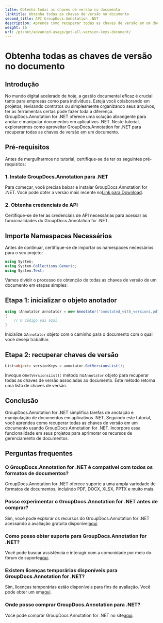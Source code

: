 ```yaml
---
title: Obtenha todas as chaves de versão no documento
linktitle: Obtenha todas as chaves de versão no documento
second_title: API GroupDocs.Annotation .NET
description: Aprenda como recuperar todas as chaves de versão em um documento usando GroupDocs.Annotation for .NET. Aprimore seus recursos de gerenciamento de documentos com este abrangente.
weight: 16
url: /pt/net/advanced-usage/get-all-version-keys-document/
---
```


# Obtenha todas as chaves de versão no documento

## Introdução
No mundo digital acelerado de hoje, a gestão documental eficaz é crucial tanto para empresas como para indivíduos. Esteja você colaborando em projetos, revisando contratos ou simplesmente organizando seus arquivos, ter as ferramentas certas pode fazer toda a diferença. GroupDocs.Annotation for .NET oferece uma solução abrangente para anotar e manipular documentos em aplicativos .NET. Neste tutorial, exploraremos como aproveitar GroupDocs.Annotation for .NET para recuperar todas as chaves de versão em um documento.
## Pré-requisitos
Antes de mergulharmos no tutorial, certifique-se de ter os seguintes pré-requisitos:
### 1. Instale GroupDocs.Annotation para .NET
 Para começar, você precisa baixar e instalar GroupDocs.Annotation for .NET. Você pode obter a versão mais recente no[Link para Download](https://releases.groupdocs.com/annotation/net/).
### 2. Obtenha credenciais de API
Certifique-se de ter as credenciais de API necessárias para acessar as funcionalidades do GroupDocs.Annotation for .NET.

## Importe Namespaces Necessários
Antes de continuar, certifique-se de importar os namespaces necessários para o seu projeto:
```csharp
using System;
using System.Collections.Generic;
using System.Text;
```

Vamos dividir o processo de obtenção de todas as chaves de versão de um documento em etapas simples:
## Etapa 1: inicializar o objeto anotador
```csharp
using (Annotator annotator = new Annotator("annotated_with_versions.pdf"))
{
    // O código vai aqui
}
```
 Inicialize o`Annotator` objeto com o caminho para o documento com o qual você deseja trabalhar.
## Etapa 2: recuperar chaves de versão
```csharp
List<object> versionKeys = annotator.GetVersionsList();
```
 Invoque o`GetVersionsList()` método no`Annotator` objeto para recuperar todas as chaves de versão associadas ao documento. Este método retorna uma lista de chaves de versão.

## Conclusão
GroupDocs.Annotation for .NET simplifica tarefas de anotação e manipulação de documentos em aplicativos .NET. Seguindo este tutorial, você aprendeu como recuperar todas as chaves de versão em um documento usando GroupDocs.Annotation for .NET. Incorpore essa funcionalidade em seus projetos para aprimorar os recursos de gerenciamento de documentos.
## Perguntas frequentes
### O GroupDocs.Annotation for .NET é compatível com todos os formatos de documentos?
GroupDocs.Annotation for .NET oferece suporte a uma ampla variedade de formatos de documentos, incluindo PDF, DOCX, XLSX, PPTX e muito mais.
### Posso experimentar o GroupDocs.Annotation for .NET antes de comprar?
 Sim, você pode explorar os recursos do GroupDocs.Annotation for .NET acessando a avaliação gratuita disponível[aqui](https://releases.groupdocs.com/).
### Como posso obter suporte para GroupDocs.Annotation for .NET?
 Você pode buscar assistência e interagir com a comunidade por meio do fórum de suporte[aqui](https://forum.groupdocs.com/c/annotation/10).
### Existem licenças temporárias disponíveis para GroupDocs.Annotation for .NET?
 Sim, licenças temporárias estão disponíveis para fins de avaliação. Você pode obter um em[aqui](https://purchase.groupdocs.com/temporary-license/).
### Onde posso comprar GroupDocs.Annotation para .NET?
 Você pode comprar GroupDocs.Annotation for .NET no site[aqui](https://purchase.groupdocs.com/buy).